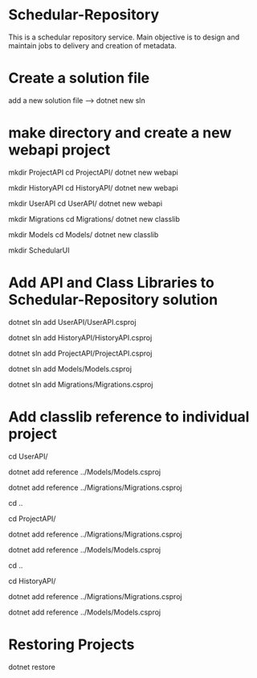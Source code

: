 # Schedular-Repository

This is a schedular repository service. Main objective is to design and maintain jobs to delivery and creation of metadata.

# Create a solution file

add a new solution file --> dotnet new sln

# make directory and create a new webapi project

mkdir ProjectAPI
cd ProjectAPI/
dotnet new webapi

mkdir HistoryAPI
cd HistoryAPI/
dotnet new webapi

mkdir UserAPI
cd UserAPI/
dotnet new webapi

mkdir Migrations
cd Migrations/
dotnet new classlib

mkdir Models
cd Models/
dotnet new classlib

mkdir SchedularUI

# Add API and Class Libraries to Schedular-Repository solution

dotnet sln add UserAPI/UserAPI.csproj

dotnet sln add HistoryAPI/HistoryAPI.csproj

dotnet sln add ProjectAPI/ProjectAPI.csproj

dotnet sln add Models/Models.csproj

dotnet sln add Migrations/Migrations.csproj

# Add classlib reference to individual project

cd UserAPI/

dotnet add reference ../Models/Models.csproj

dotnet add reference ../Migrations/Migrations.csproj

cd ..

cd ProjectAPI/

dotnet add reference ../Migrations/Migrations.csproj

dotnet add reference ../Models/Models.csproj

cd ..

cd HistoryAPI/

dotnet add reference ../Migrations/Migrations.csproj

dotnet add reference ../Models/Models.csproj

# Restoring Projects

dotnet restore
